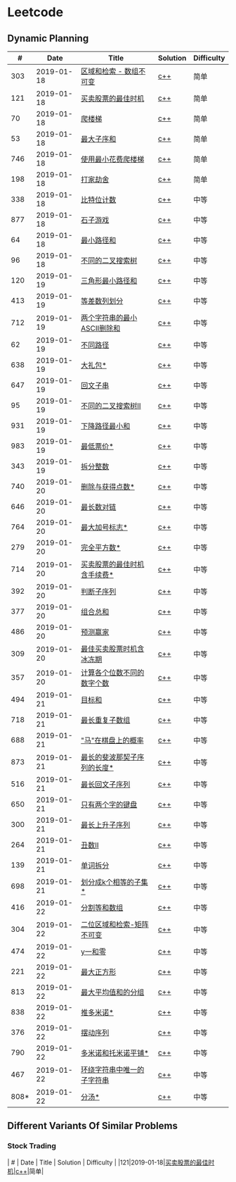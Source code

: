 # Leetcode

## Dynamic Planning

| # | Date | Title | Solution | Difficulty |
|---| ----- | ----- | -------- | ---------- |
|303|2019-01-18|[区域和检索 - 数组不可变](https://leetcode-cn.com/problems/range-sum-query-immutable/)|[c++](./DynamicPlanning/303_sumRange.md)|简单|
|121|2019-01-18|[买卖股票的最佳时机](https://leetcode-cn.com/problems/best-time-to-buy-and-sell-stock/)|[c++](./DynamicPlanning/121_maxProfit.md)|简单|
|70|2019-01-18|[爬楼梯](https://leetcode-cn.com/problems/climbing-stairs/)|[c++](./DynamicPlanning/070_climStairs.md)|简单|
|53|2019-01-18|[最大子序和](https://leetcode-cn.com/problems/maximum-subarray/)|[c++](./DynamicPlanning/053_maxSubArray.md)|简单|
|746|2019-01-18|[使用最小花费爬楼梯](https://leetcode-cn.com/problems/min-cost-climbing-stairs/)|[c++](./DynamicPlanning/746_minCostClimbingStairs.md)|简单|
|198|2019-01-18|[打家劫舍](https://leetcode-cn.com/problems/house-robber/submissions/)|[c++](./DynamicPlanning/198_rob.md)|简单|
|338|2019-01-18|[比特位计数](https://leetcode-cn.com/problems/counting-bits/)|[c++](./DynamicPlanning/338_countBits.md)|中等|
|877|2019-01-18|[石子游戏](https://leetcode-cn.com/problems/stone-game/)|[c++](./DynamicPlanning/877_stoneGame.md)|中等|
|64|2019-01-18|[最小路径和](https://leetcode-cn.com/problems/minimum-path-sum/)|[c++](./DynamicPlanning/064_minPathSum.md)|中等|
|96|2019-01-18|[不同的二叉搜索树](https://leetcode-cn.com/problems/unique-binary-search-trees/)|[c++](./DynamicPlanning/095_numTrees.md)|中等|
|120|2019-01-19|[三角形最小路径和](https://leetcode-cn.com/problems/triangle/)|[c++](./DynamicPlanning/120_minimumTotal.md)|中等|
|413|2019-01-19|[等差数列划分](https://leetcode-cn.com/problems/arithmetic-slices/)|[c++](./DynamicPlanning/413_numberOfArithmeticSlices.md)|中等|
|712|2019-01-19|[两个字符串的最小ASCII删除和](https://leetcode-cn.com/problems/minimum-ascii-delete-sum-for-two-strings/)|[c++](./DynamicPlanning/712_minimumDeleteSum.md)|中等|
|62|2019-01-19|[不同路径](https://leetcode-cn.com/problems/unique-paths/)|[c++](./DynamicPlanning/062_uniquePaths.md)|中等|
|638|2019-01-19|[大礼包\*](https://leetcode-cn.com/problems/shopping-offers/)|[c++](./DynamicPlanning/638_shoppingOffers.md)|中等|
|647|2019-01-19|[回文子串](https://leetcode-cn.com/problems/palindromic-substrings/)|[c++](./DynamicPlanning/647_countSubstrings.md)|中等|
|95|2019-01-19|[不同的二叉搜索树II](https://leetcode-cn.com/problems/unique-binary-search-trees-ii/)|[c++](./DynamicPlanning/095_generateTrees.md)|中等|
|931|2019-01-19|[下降路径最小和](https://leetcode-cn.com/problems/minimum-falling-path-sum/)|[c++](./DynamicPlanning/931_minFallingPathSum.md)|中等|
|983|2019-01-19|[最低票价\*](https://leetcode-cn.com/problems/minimum-cost-for-tickets/)|[c++](./DynamicPlanning/983_mincostTickets.md)|中等|
|343|2019-01-19|[拆分整数](https://leetcode-cn.com/problems/integer-break/)|[c++](./DynamicPlanning/343_intergerBreak.md)|中等|
|740|2019-01-20|[删除与获得点数\*](https://leetcode-cn.com/problems/delete-and-earn/)|[c++](./DynamicPlanning/740_deleteAndEarn.md)|中等|
|646|2019-01-20|[最长数对链](https://leetcode-cn.com/problems/maximum-length-of-pair-chain/)|[c++](./DynamicPlanning/646_findLongestChain.md)|中等|
|764|2019-01-20|[最大加号标志\*](https://leetcode-cn.com/problems/largest-plus-sign/)|[c++](./DynamicPlanning/764_orderOfLargestPlusSign.md)|中等|
|279|2019-01-20|[完全平方数\*](https://leetcode-cn.com/problems/perfect-squares/)|[c++](./DynamicPlanning/279_numSquares.md)|中等|
|714|2019-01-20|[买卖股票的最佳时机含手续费\*](https://leetcode-cn.com/problems/best-time-to-buy-and-sell-stock-with-transaction-fee/)|[c++](./DynamicPlanning/714_maxProfit.md)|中等|
|392|2019-01-20|[判断子序列](https://leetcode-cn.com/problems/is-subsequence/)|[c++](./DynamicPlanning/392_isSubsequence.md)|中等|
|377|2019-01-20|[组合总和](https://leetcode-cn.com/problems/combination-sum-iv/)|[c++](./DynamicPlanning/377_combinationSum4.md)|中等|
|486|2019-01-20|[预测赢家](https://leetcode-cn.com/problems/predict-the-winner/)|[c++](./DynamicPlanning/486_predictTheWinner.md)|中等|
|309|2019-01-20|[最佳买卖股票时机含冰冻期](https://leetcode-cn.com/problems/best-time-to-buy-and-sell-stock-with-cooldown/)|[c++](./DynamicPlanning/309_maxProfit.md)|中等|
|357|2019-01-20|[计算各个位数不同的数字个数](https://leetcode-cn.com/problems/count-numbers-with-unique-digits/)|[c++](./DynamicPlanning/357_countNumbersWithUniqueDigits.md)|中等|
|494|2019-01-21|[目标和](https://leetcode-cn.com/problems/target-sum/)|[c++](./DynamicPlanning/494_findTargetSumWays.md)|中等|
|718|2019-01-21|[最长重复子数组](https://leetcode-cn.com/problems/maximum-length-of-repeated-subarray/)|[c++](./DynamicPlanning/718_findLength.md)|中等|
|688|2019-01-21|["马"在棋盘上的概率](https://leetcode-cn.com/problems/knight-probability-in-chessboard/)|[c++](./DynamicPlanning/688_knightProbability.md)|中等|
|873|2019-01-21|[最长的斐波那契子序列的长度\*](https://leetcode-cn.com/problems/length-of-longest-fibonacci-subsequence/)|[c++](./DynamicPlanning/873_lenLongFibSubseq.md)|中等|
|516|2019-01-21|[最长回文子序列](https://leetcode-cn.com/problems/longest-palindromic-subsequence/)|[c++](./DynamicPlanning/516_longestPalindromeSubseq.md)|中等|
|650|2019-01-21|[只有两个字的键盘](https://leetcode-cn.com/problems/2-keys-keyboard/)|[c++](./DynamicPlanning/650_minSteps.md)|中等|
|300|2019-01-21|[最长上升子序列](https://leetcode-cn.com/problems/longest-increasing-subsequence/)|[c++](./DynamicPlanning/300_lengthOfLIS.md)|中等|
|264|2019-01-21|[丑数II](https://leetcode-cn.com/problems/ugly-number-ii/)|[c++](./DynamicPlanning/264_nthUglyNumber.md)|中等|
|139|2019-01-21|[单词拆分](https://leetcode-cn.com/problems/word-break/)|[c++](./DynamicPlanning/139_wordBreak.md)|中等|
|698|2019-01-21|[划分成k个相等的子集\*](https://leetcode-cn.com/problems/partition-to-k-equal-sum-subsets/)|[c++](./DynamicPlanning/698_canPartitionKSubsets.md)|中等|
|416|2019-01-22|[分割等和数组](https://leetcode-cn.com/problems/partition-equal-subset-sum/)|[c++](./DynamicPlanning/416_canPartition.md)|中等|
|304|2019-01-22|[二位区域和检索-矩阵不可变](https://leetcode-cn.com/problems/range-sum-query-2d-immutable/)|[c++](./DynamicPlanning/304_sumRegion.md)|中等|
|474|2019-01-22|[y一和零](https://leetcode-cn.com/problems/ones-and-zeroes/)|[c++](./DynamicPlanning/474_findMaxForm.md)|中等|
|221|2019-01-22|[最大正方形](https://leetcode-cn.com/problems/maximal-square/)|[c++](./DynamicPlanning/221_maximalSquare.md)|中等|
|813|2019-01-22|[最大平均值和的分组](https://leetcode-cn.com/problems/largest-sum-of-averages/)|[c++](./DynamicPlanning/813_largestSumOfAverages.md)|中等|
|838|2019-01-22|[推多米诺\*](https://leetcode-cn.com/problems/push-dominoes/)|[c++](./DynamicPlanning/838_pushDominoes.md)|中等|
|376|2019-01-22|[摆动序列](https://leetcode-cn.com/problems/wiggle-subsequence/)|[c++](./DynamicPlanning/376_wiggleMaxLength.md)|中等|
|790|2019-01-22|[多米诺和托米诺平铺\*](https://leetcode-cn.com/problems/domino-and-tromino-tiling/)|[c++](./DynamicPlanning/790_numTilings.md)|中等|
|467|2019-01-22|[环绕字符串中唯一的子字符串](https://leetcode-cn.com/problems/unique-substrings-in-wraparound-string)|[c++](./DynamicPlanning/467_findSubstringInWraproundString.md)|中等|
|808\*|2019-01-22|[分汤\*](https://leetcode-cn.com/problems/soup-servings/)|[c++](./DynamicPlanning/808_soupServings.md)|中等|


## Different Variants Of Similar Problems

### Stock Trading

| # | Date | Title | Solution | Difficulty |
|121|2019-01-18|[买卖股票的最佳时机](https://leetcode-cn.com/problems/best-time-to-buy-and-sell-stock/)|[c++](./DynamicPlanning/121_maxProfit.md)|简单|

